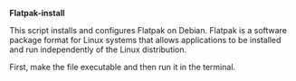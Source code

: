 **Flatpak-install**

This script installs and configures Flatpak on Debian. Flatpak is a software package format for Linux systems that allows applications to be installed and run independently of the Linux distribution.

First, make the file executable and then run it in the terminal.
